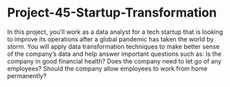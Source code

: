 # Project-45-Startup-Transformation
In this project, you’ll work as a data analyst for a tech startup that is looking to improve its operations after a global pandemic has taken the world by storm.  You will apply data transformation techniques to make better sense of the company’s data and help answer important questions such as:  Is the company in good financial health? Does the company need to let go of any employees? Should the company allow employees to work from home permanently?

